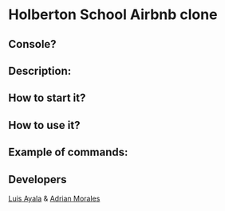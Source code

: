 # Holberton School Airbnb clone

## Console?

## Description:

## How to start it?

## How to use it?

## Example of commands:

## Developers

[Luis Ayala](https://github.com/luisayala323) & [Adrian Morales](https://github.com/Adrianmorales21)
